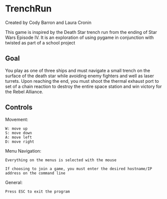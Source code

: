 TrenchRun
=========

Created by Cody Barron and Laura Cronin

This game is inspired by the Death Star trench run from the ending of Star Wars Episode IV. It is an exploration of using pygame in conjunction with twisted as part of a school project

Goal
----

You play as one of three ships and must navigate a small trench on the surface of the death star while avoiding enemy fighters and well as laser turrets. Upon reaching the end, you must shoot the thermal exhaust port to set of a chain reaction to destroy the entire space station and win victory for the Rebel Alliance.

Controls
--------

Movement:

	W: move up
	S: move down
	A: move left
	D: move right
	
Menu Navigation:

	Everything on the menus is selected with the mouse
	
	If choosing to join a game, you must enter the desired hostname/IP address on the command line
	
General:

	Press ESC to exit the program

